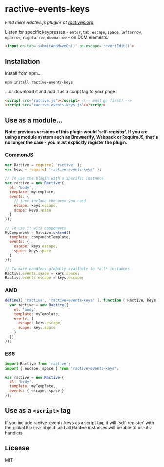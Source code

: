 # ractive-events-keys

*Find more Ractive.js plugins at [ractivejs.org](http://docs.ractivejs.org/latest/plugins)*

Listen for specific keypresses - `enter`, `tab`, `escape`, `space`, `leftarrow`, `uparrow`, `rightarrow`, `downarrow` - on DOM elements.

```html
<input on-tab='submitAndMoveOn()' on-escape='revertEdit()'>
```


## Installation

Install from npm...

```bash
npm install ractive-events-keys
```

...or download it and add it as a script tag to your page:

```html
<script src='ractive.js'></script> <!-- must go first! -->
<script src='ractive-events-keys.js'></script>
```


## Use as a module...

**Note: previous versions of this plugin would 'self-register'. If you are using a module system such as Browserify, Webpack or RequireJS, that's no longer the case - you must explicitly register the plugin.**


### CommonJS

```js
var Ractive = require( 'ractive' );
var keys = require( 'ractive-events-keys' );

// To use the plugin with a specific instance
var ractive = new Ractive({
  el: 'body',
  template: myTemplate,
  events: {
    // just include the ones you need
    escape: keys.escape,
    scape: keys.space
  }
});

// To use it with components
MyComponent = Ractive.extend({
  template: componentTemplate,
  events: {
    escape: keys.escape,
    space: keys.space
  }
});

// To make handlers globally available to *all* instances
Ractive.events.space = keys.space;
Ractive.events.escape = keys.escape;
```


### AMD

```js
define([ 'ractive', 'ractive-events-keys' ], function ( Ractive, keys ) {
  var ractive = new Ractive({
    el: 'body',
    template: myTemplate,
    events: {
      escape: keys.escape,
      scape: keys.space
    }
  });
});
```


### ES6

```js
import Ractive from 'ractive';
import { escape, space } from 'ractive-events-keys';

var ractive = new Ractive({
  el: 'body',
  template: myTemplate,
  events: { escape, space }
});
```


## Use as a `<script>` tag

If you include ractive-events-keys as a script tag, it will 'self-register' with the global `Ractive` object, and all Ractive instances will be able to use its handlers.



## License

MIT
